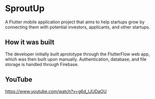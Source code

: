 # SproutUp

A Flutter mobile application project that aims to help startups grow by connecting them with potential investors, applicants, and other startups.

## How it was built

The developer initially built aprototype through the FlutterFlow web app, which was then built upon manually. Authentication, database, and file storage is handled through Firebase.

## YouTube
https://www.youtube.com/watch?v=g6d_IJUDaOU
